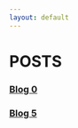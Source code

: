 ```yaml
---
layout: default
---
```




# POSTS

### [Blog 0](./posts/2021/02/19/sp21Blog-0.html)

### [Blog 5](./2021-04-02-sp21Blog-5.html)

